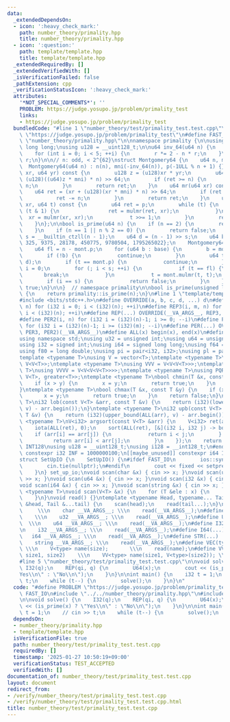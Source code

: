 ```yaml
---
data:
  _extendedDependsOn:
  - icon: ':heavy_check_mark:'
    path: number_theory/primality.hpp
    title: number_theory/primality.hpp
  - icon: ':question:'
    path: template/template.hpp
    title: template/template.hpp
  _extendedRequiredBy: []
  _extendedVerifiedWith: []
  _isVerificationFailed: false
  _pathExtension: cpp
  _verificationStatusIcon: ':heavy_check_mark:'
  attributes:
    '*NOT_SPECIAL_COMMENTS*': ''
    PROBLEM: https://judge.yosupo.jp/problem/primality_test
    links:
    - https://judge.yosupo.jp/problem/primality_test
  bundledCode: "#line 1 \"number_theory/test/primality_test.test.cpp\"\n#define PROBLEM\
    \ \"https://judge.yosupo.jp/problem/primality_test\"\n#define FAST_IO\n#line 2\
    \ \"number_theory/primality.hpp\"\n\nnamespace primality {\n\nusing u64 = unsigned\
    \ long long;\nusing u128 = __uint128_t;\n\nu64 inv_64(u64 n) {\n    u64 r = n;\n\
    \    for (int i = 0; i < 5; ++i) {\n        r *= 2 - n * r;\n    }\n    return\
    \ r;\n}\n\n// n: odd, < 2^{62}\nstruct Montgomery64 {\n    u64 n, mni, p;\n  \
    \  Montgomery64(u64 n) : n(n), mni(-inv_64(n)), p(-1ULL % n + 1) {}\n    u64 mulmr(u64\
    \ xr, u64 yr) const {\n        u128 z = (u128)xr * yr;\n        u64 ret = (z +\
    \ (u128)((u64)z * mni) * n) >> 64;\n        if (ret >= n) {\n            ret -=\
    \ n;\n        }\n        return ret;\n    }\n    u64 mr(u64 xr) const {\n    \
    \    u64 ret = (xr + (u128)(xr * mni) * n) >> 64;\n        if (ret >= n) {\n \
    \           ret -= n;\n        }\n        return ret;\n    }\n    u64 pow(u64\
    \ xr, u64 t) const {\n        u64 ret = p;\n        while (t) {\n            if\
    \ (t & 1) {\n                ret = mulmr(ret, xr);\n            }\n          \
    \  xr = mulmr(xr, xr);\n            t >>= 1;\n        }\n        return ret;\n\
    \    }\n};\n\nbool is_prime(u64 n) {\n    if (n == 2) {\n        return true;\n\
    \    }\n    if (n == 1 || n % 2 == 0) {\n        return false;\n    }\n    u64\
    \ s = __builtin_ctzll(n - 1);\n    u64 d = (n - 1) >> s;\n    u64 base[] = {2,\
    \ 325, 9375, 28178, 450775, 9780504, 1795265022};\n    Montgomery64 mont(n);\n\
    \    u64 fl = n - mont.p;\n    for (u64 b : base) {\n        b = mont.mr(b);\n\
    \        if (!b) {\n            continue;\n        }\n        u64 t = mont.pow(b,\
    \ d);\n        if (t == mont.p) {\n            continue;\n        }\n        u64\
    \ i = 0;\n        for (; i < s; ++i) {\n            if (t == fl) {\n         \
    \       break;\n            }\n            t = mont.mulmr(t, t);\n        }\n\
    \        if (i == s) {\n            return false;\n        }\n    }\n    return\
    \ true;\n}\n\n}  // namespace primality\n\nbool is_prime(unsigned long long n)\
    \ {\n    return primality::is_prime(n);\n}\n#line 1 \"template/template.hpp\"\n\
    #include <bits/stdc++.h>\n#define OVERRIDE(a, b, c, d, ...) d\n#define REP2(i,\
    \ n) for (i32 i = 0; i < (i32)(n); ++i)\n#define REP3(i, m, n) for (i32 i = (i32)(m);\
    \ i < (i32)(n); ++i)\n#define REP(...) OVERRIDE(__VA_ARGS__, REP3, REP2)(__VA_ARGS__)\n\
    #define PER2(i, n) for (i32 i = (i32)(n)-1; i >= 0; --i)\n#define PER3(i, m, n)\
    \ for (i32 i = (i32)(n)-1; i >= (i32)(m); --i)\n#define PER(...) OVERRIDE(__VA_ARGS__,\
    \ PER3, PER2)(__VA_ARGS__)\n#define ALL(x) begin(x), end(x)\n#define LEN(x) (i32)(x.size())\n\
    using namespace std;\nusing u32 = unsigned int;\nusing u64 = unsigned long long;\n\
    using i32 = signed int;\nusing i64 = signed long long;\nusing f64 = double;\n\
    using f80 = long double;\nusing pi = pair<i32, i32>;\nusing pl = pair<i64, i64>;\n\
    template <typename T>\nusing V = vector<T>;\ntemplate <typename T>\nusing VV =\
    \ V<V<T>>;\ntemplate <typename T>\nusing VVV = V<V<V<T>>>;\ntemplate <typename\
    \ T>\nusing VVVV = V<V<V<V<T>>>>;\ntemplate <typename T>\nusing PQR = priority_queue<T,\
    \ V<T>, greater<T>>;\ntemplate <typename T>\nbool chmin(T &x, const T &y) {\n\
    \    if (x > y) {\n        x = y;\n        return true;\n    }\n    return false;\n\
    }\ntemplate <typename T>\nbool chmax(T &x, const T &y) {\n    if (x < y) {\n \
    \       x = y;\n        return true;\n    }\n    return false;\n}\ntemplate <typename\
    \ T>\ni32 lob(const V<T> &arr, const T &v) {\n    return (i32)(lower_bound(ALL(arr),\
    \ v) - arr.begin());\n}\ntemplate <typename T>\ni32 upb(const V<T> &arr, const\
    \ T &v) {\n    return (i32)(upper_bound(ALL(arr), v) - arr.begin());\n}\ntemplate\
    \ <typename T>\nV<i32> argsort(const V<T> &arr) {\n    V<i32> ret(arr.size());\n\
    \    iota(ALL(ret), 0);\n    sort(ALL(ret), [&](i32 i, i32 j) -> bool {\n    \
    \    if (arr[i] == arr[j]) {\n            return i < j;\n        } else {\n  \
    \          return arr[i] < arr[j];\n        }\n    });\n    return ret;\n}\n#ifdef\
    \ INT128\nusing u128 = __uint128_t;\nusing i128 = __int128_t;\n#endif\n[[maybe_unused]]\
    \ constexpr i32 INF = 1000000100;\n[[maybe_unused]] constexpr i64 INF64 = 3000000000000000100;\n\
    struct SetUpIO {\n    SetUpIO() {\n#ifdef FAST_IO\n        ios::sync_with_stdio(false);\n\
    \        cin.tie(nullptr);\n#endif\n        cout << fixed << setprecision(15);\n\
    \    }\n} set_up_io;\nvoid scan(char &x) { cin >> x; }\nvoid scan(u32 &x) { cin\
    \ >> x; }\nvoid scan(u64 &x) { cin >> x; }\nvoid scan(i32 &x) { cin >> x; }\n\
    void scan(i64 &x) { cin >> x; }\nvoid scan(string &x) { cin >> x; }\ntemplate\
    \ <typename T>\nvoid scan(V<T> &x) {\n    for (T &ele : x) {\n        scan(ele);\n\
    \    }\n}\nvoid read() {}\ntemplate <typename Head, typename... Tail>\nvoid read(Head\
    \ &head, Tail &...tail) {\n    scan(head);\n    read(tail...);\n}\n#define CHAR(...)\
    \     \\\n    char __VA_ARGS__; \\\n    read(__VA_ARGS__);\n#define U32(...) \
    \    \\\n    u32 __VA_ARGS__; \\\n    read(__VA_ARGS__);\n#define U64(...)   \
    \  \\\n    u64 __VA_ARGS__; \\\n    read(__VA_ARGS__);\n#define I32(...)     \\\
    \n    i32 __VA_ARGS__; \\\n    read(__VA_ARGS__);\n#define I64(...)     \\\n \
    \   i64 __VA_ARGS__; \\\n    read(__VA_ARGS__);\n#define STR(...)        \\\n\
    \    string __VA_ARGS__; \\\n    read(__VA_ARGS__);\n#define VEC(type, name, size)\
    \ \\\n    V<type> name(size);       \\\n    read(name);\n#define VVEC(type, name,\
    \ size1, size2)    \\\n    VV<type> name(size1, V<type>(size2)); \\\n    read(name);\n\
    #line 5 \"number_theory/test/primality_test.test.cpp\"\n\nvoid solve() {\n   \
    \ I32(q);\n    REP(qi, q) {\n        U64(x);\n        cout << (is_prime(x) ? \"\
    Yes\\n\" : \"No\\n\");\n    }\n}\n\nint main() {\n    i32 t = 1;\n    // cin >>\
    \ t;\n    while (t--) {\n        solve();\n    }\n}\n"
  code: "#define PROBLEM \"https://judge.yosupo.jp/problem/primality_test\"\n#define\
    \ FAST_IO\n#include \"../../number_theory/primality.hpp\"\n#include \"../../template/template.hpp\"\
    \n\nvoid solve() {\n    I32(q);\n    REP(qi, q) {\n        U64(x);\n        cout\
    \ << (is_prime(x) ? \"Yes\\n\" : \"No\\n\");\n    }\n}\n\nint main() {\n    i32\
    \ t = 1;\n    // cin >> t;\n    while (t--) {\n        solve();\n    }\n}"
  dependsOn:
  - number_theory/primality.hpp
  - template/template.hpp
  isVerificationFile: true
  path: number_theory/test/primality_test.test.cpp
  requiredBy: []
  timestamp: '2025-01-27 10:50:19+09:00'
  verificationStatus: TEST_ACCEPTED
  verifiedWith: []
documentation_of: number_theory/test/primality_test.test.cpp
layout: document
redirect_from:
- /verify/number_theory/test/primality_test.test.cpp
- /verify/number_theory/test/primality_test.test.cpp.html
title: number_theory/test/primality_test.test.cpp
---
```

